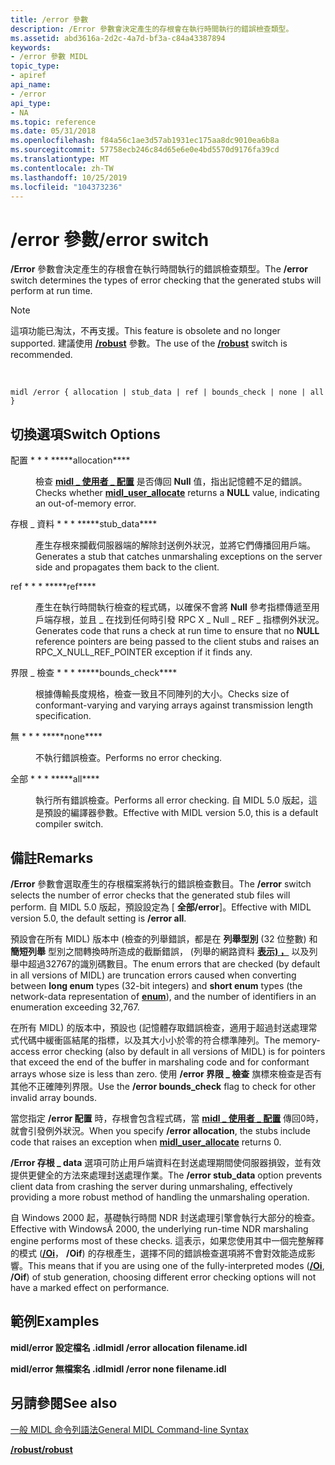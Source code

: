 ```yaml
---
title: /error 參數
description: /Error 參數會決定產生的存根會在執行時間執行的錯誤檢查類型。
ms.assetid: abd3616a-2d2c-4a7d-bf3a-c84a43387894
keywords:
- /error 參數 MIDL
topic_type:
- apiref
api_name:
- /error
api_type:
- NA
ms.topic: reference
ms.date: 05/31/2018
ms.openlocfilehash: f84a56c1ae3d57ab1931ec175aa8dc9010ea6b8a
ms.sourcegitcommit: 57758ecb246c84d65e6e0e4bd5570d9176fa39cd
ms.translationtype: MT
ms.contentlocale: zh-TW
ms.lasthandoff: 10/25/2019
ms.locfileid: "104373236"
---
```

# <a name="error-switch"></a><span data-ttu-id="08999-104">/error 參數</span><span class="sxs-lookup"><span data-stu-id="08999-104">/error switch</span></span>

<span data-ttu-id="08999-105">**/Error** 參數會決定產生的存根會在執行時間執行的錯誤檢查類型。</span><span class="sxs-lookup"><span data-stu-id="08999-105">The **/error** switch determines the types of error checking that the generated stubs will perform at run time.</span></span>

> [!Note]  
> <span data-ttu-id="08999-106">這項功能已淘汰，不再支援。</span><span class="sxs-lookup"><span data-stu-id="08999-106">This feature is obsolete and no longer supported.</span></span> <span data-ttu-id="08999-107">建議使用 [**/robust**](-robust.md) 參數。</span><span class="sxs-lookup"><span data-stu-id="08999-107">The use of the [**/robust**](-robust.md) switch is recommended.</span></span>

 

``` syntax
midl /error { allocation | stub_data | ref | bounds_check | none | all }
```

## <a name="switch-options"></a><span data-ttu-id="08999-108">切換選項</span><span class="sxs-lookup"><span data-stu-id="08999-108">Switch Options</span></span>

<dl> <dt>

 
</dt> <dd>

<dt>

<span id="allocation"></span><span id="ALLOCATION"></span>

<span data-ttu-id="08999-109"><span id="allocation"></span><span id="ALLOCATION"></span>配置 \* \* \* \*</span><span class="sxs-lookup"><span data-stu-id="08999-109"><span id="allocation"></span><span id="ALLOCATION"></span>\*\*\*\*allocation\*\*\*\*</span></span>


</dt> <dd>

<span data-ttu-id="08999-110">檢查 [**midl \_ 使用者 \_ 配置**](midl-user-allocate-1.md) 是否傳回 **Null** 值，指出記憶體不足的錯誤。</span><span class="sxs-lookup"><span data-stu-id="08999-110">Checks whether [**midl\_user\_allocate**](midl-user-allocate-1.md) returns a **NULL** value, indicating an out-of-memory error.</span></span>

</dd> <dt>

<span id="stub_data"></span><span id="STUB_DATA"></span>

<span data-ttu-id="08999-111"><span id="stub_data"></span><span id="STUB_DATA"></span>存根 \_ 資料 \* \* \* \*</span><span class="sxs-lookup"><span data-stu-id="08999-111"><span id="stub_data"></span><span id="STUB_DATA"></span>\*\*\*\*stub\_data\*\*\*\*</span></span>


</dt> <dd>

<span data-ttu-id="08999-112">產生存根來攔截伺服器端的解除封送例外狀況，並將它們傳播回用戶端。</span><span class="sxs-lookup"><span data-stu-id="08999-112">Generates a stub that catches unmarshaling exceptions on the server side and propagates them back to the client.</span></span>

</dd> <dt>

<span id="ref"></span><span id="REF"></span>

<span data-ttu-id="08999-113"><span id="ref"></span><span id="REF"></span>ref \* \* \* \*</span><span class="sxs-lookup"><span data-stu-id="08999-113"><span id="ref"></span><span id="REF"></span>\*\*\*\*ref\*\*\*\*</span></span>


</dt> <dd>

<span data-ttu-id="08999-114">產生在執行時間執行檢查的程式碼，以確保不會將 **Null** 參考指標傳遞至用戶端存根，並且 \_ 在找到任何時引發 RPC X \_ Null \_ REF \_ 指標例外狀況。</span><span class="sxs-lookup"><span data-stu-id="08999-114">Generates code that runs a check at run time to ensure that no **NULL** reference pointers are being passed to the client stubs and raises an RPC\_X\_NULL\_REF\_POINTER exception if it finds any.</span></span>

</dd> <dt>

<span id="bounds_check"></span><span id="BOUNDS_CHECK"></span>

<span data-ttu-id="08999-115"><span id="bounds_check"></span><span id="BOUNDS_CHECK"></span>界限 \_ 檢查 \* \* \* \*</span><span class="sxs-lookup"><span data-stu-id="08999-115"><span id="bounds_check"></span><span id="BOUNDS_CHECK"></span>\*\*\*\*bounds\_check\*\*\*\*</span></span>


</dt> <dd>

<span data-ttu-id="08999-116">根據傳輸長度規格，檢查一致且不同陣列的大小。</span><span class="sxs-lookup"><span data-stu-id="08999-116">Checks size of conformant-varying and varying arrays against transmission length specification.</span></span>

</dd> <dt>

<span id="none"></span><span id="NONE"></span>

<span data-ttu-id="08999-117"><span id="none"></span><span id="NONE"></span>無 \* \* \* \*</span><span class="sxs-lookup"><span data-stu-id="08999-117"><span id="none"></span><span id="NONE"></span>\*\*\*\*none\*\*\*\*</span></span>


</dt> <dd>

<span data-ttu-id="08999-118">不執行錯誤檢查。</span><span class="sxs-lookup"><span data-stu-id="08999-118">Performs no error checking.</span></span>

</dd> <dt>

<span id="all"></span><span id="ALL"></span>

<span data-ttu-id="08999-119"><span id="all"></span><span id="ALL"></span>全部 \* \* \* \*</span><span class="sxs-lookup"><span data-stu-id="08999-119"><span id="all"></span><span id="ALL"></span>\*\*\*\*all\*\*\*\*</span></span>


</dt> <dd>

<span data-ttu-id="08999-120">執行所有錯誤檢查。</span><span class="sxs-lookup"><span data-stu-id="08999-120">Performs all error checking.</span></span> <span data-ttu-id="08999-121">自 MIDL 5.0 版起，這是預設的編譯器參數。</span><span class="sxs-lookup"><span data-stu-id="08999-121">Effective with MIDL version 5.0, this is a default compiler switch.</span></span>

</dd> </dl> </dd> </dl>

## <a name="remarks"></a><span data-ttu-id="08999-122">備註</span><span class="sxs-lookup"><span data-stu-id="08999-122">Remarks</span></span>

<span data-ttu-id="08999-123">**/Error** 參數會選取產生的存根檔案將執行的錯誤檢查數目。</span><span class="sxs-lookup"><span data-stu-id="08999-123">The **/error** switch selects the number of error checks that the generated stub files will perform.</span></span> <span data-ttu-id="08999-124">自 MIDL 5.0 版起，預設設定為 [ **全部/error**]。</span><span class="sxs-lookup"><span data-stu-id="08999-124">Effective with MIDL version 5.0, the default setting is **/error all**.</span></span>

<span data-ttu-id="08999-125">預設會在所有 MIDL) 版本中 (檢查的列舉錯誤，都是在 **列舉型別** (32 位整數) 和 **簡短列舉** 型別之間轉換時所造成的截斷錯誤， (列舉的網路資料 [**表示) ，**](enum.md) 以及列舉中超過32767的識別碼數目。</span><span class="sxs-lookup"><span data-stu-id="08999-125">The enum errors that are checked (by default in all versions of MIDL) are truncation errors caused when converting between **long enum** types (32-bit integers) and **short enum** types (the network-data representation of [**enum**](enum.md)), and the number of identifiers in an enumeration exceeding 32,767.</span></span>

<span data-ttu-id="08999-126">在所有 MIDL) 的版本中，預設也 (記憶體存取錯誤檢查，適用于超過封送處理常式代碼中緩衝區結尾的指標，以及其大小小於零的符合標準陣列。</span><span class="sxs-lookup"><span data-stu-id="08999-126">The memory-access error checking (also by default in all versions of MIDL) is for pointers that exceed the end of the buffer in marshaling code and for conformant arrays whose size is less than zero.</span></span> <span data-ttu-id="08999-127">使用 **/error 界限 \_ 檢查** 旗標來檢查是否有其他不正確陣列界限。</span><span class="sxs-lookup"><span data-stu-id="08999-127">Use the **/error bounds\_check** flag to check for other invalid array bounds.</span></span>

<span data-ttu-id="08999-128">當您指定 **/error 配置** 時，存根會包含程式碼，當 [**midl \_ 使用者 \_ 配置**](midl-user-allocate-1.md) 傳回0時，就會引發例外狀況。</span><span class="sxs-lookup"><span data-stu-id="08999-128">When you specify **/error allocation**, the stubs include code that raises an exception when [**midl\_user\_allocate**](midl-user-allocate-1.md) returns 0.</span></span>

<span data-ttu-id="08999-129">**/Error 存根 \_ data** 選項可防止用戶端資料在封送處理期間使伺服器損毀，並有效提供更健全的方法來處理封送處理作業。</span><span class="sxs-lookup"><span data-stu-id="08999-129">The **/error stub\_data** option prevents client data from crashing the server during unmarshaling, effectively providing a more robust method of handling the unmarshaling operation.</span></span>

<span data-ttu-id="08999-130">自 Windows 2000 起，基礎執行時間 NDR 封送處理引擎會執行大部分的檢查。</span><span class="sxs-lookup"><span data-stu-id="08999-130">Effective with WindowsÂ 2000, the underlying run-time NDR marshaling engine performs most of these checks.</span></span> <span data-ttu-id="08999-131">這表示，如果您使用其中一個完整解釋的模式 ([**/Oi**](-oi.md)， **/Oif**) 的存根產生，選擇不同的錯誤檢查選項將不會對效能造成影響。</span><span class="sxs-lookup"><span data-stu-id="08999-131">This means that if you are using one of the fully-interpreted modes ([**/Oi**](-oi.md), **/Oif**) of stub generation, choosing different error checking options will not have a marked effect on performance.</span></span>

## <a name="examples"></a><span data-ttu-id="08999-132">範例</span><span class="sxs-lookup"><span data-stu-id="08999-132">Examples</span></span>

<span data-ttu-id="08999-133">**midl/error 設定檔名 .idl**</span><span class="sxs-lookup"><span data-stu-id="08999-133">**midl /error allocation filename.idl**</span></span>

<span data-ttu-id="08999-134">**midl/error 無檔案名 .idl**</span><span class="sxs-lookup"><span data-stu-id="08999-134">**midl /error none filename.idl**</span></span>

## <a name="see-also"></a><span data-ttu-id="08999-135">另請參閱</span><span class="sxs-lookup"><span data-stu-id="08999-135">See also</span></span>

<dl> <dt>

[<span data-ttu-id="08999-136">一般 MIDL 命令列語法</span><span class="sxs-lookup"><span data-stu-id="08999-136">General MIDL Command-line Syntax</span></span>](general-midl-command-line-syntax.md)
</dt> <dt>

[<span data-ttu-id="08999-137">**/robust**</span><span class="sxs-lookup"><span data-stu-id="08999-137">**/robust**</span></span>](-robust.md)
</dt> </dl>

 

 




